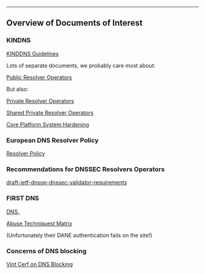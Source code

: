 

---------------------------------
## Overview of Documents of Interest

### KINDNS

[KINDDNS Guidelines](https://kindns.org/guidelines/)

Lots of separate documents, we probably care most about:

[Public Resolver Operators](https://kindns.org/guidelines/public-resolver-operators/)

But also:

[Private Resolver Operators](https://kindns.org/guidelines/private-resolver-operators/)

[Shared Private Resolver Operators](https://kindns.org/guidelines/shared-private-resolver-operators/)

[Core Platform System Hardening](https://kindns.org/guidelines/core-platform-system-hardening/)

### European DNS Resolver Policy

[Resolver Policy](ttps://europeanresolverpolicy.com/)

### Recommendations for DNSSEC Resolvers Operators

[draft-ietf-dnsop-dnssec-validator-requirements](https://datatracker.ietf.org/doc/html/draft-ietf-dnsop-dnssec-validator-requirements)

### FIRST DNS

[DNS](https://www.first.org/global/sigs/dns/)_

[Abuse Techniquest Matrix](https://www.first.org/global/sigs/dns/DNS-Abuse-Techniques-Matrix_v1.1.pdf)

(Unfortunately their DANE authentication fails on the site!)

### Concerns of DNS blocking

[Vint Cerf on DNS Blocking](https://medium.com/@vgcerf/concerns-over-dns-blocking-988ef546a100)

